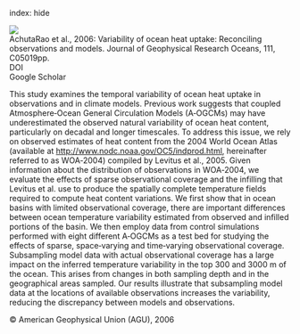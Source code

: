index: hide

<div class="Citation">
    <div class="Citation-thumb CitationThumb-linked"  data-href="https://doi.org/10.1029/2005jc003136">
      <img src="https://static.claimspace.cloud/climate-study-static/refs/thumbs/10/AchutaRao_et_al_2006-thumb.png" />
    </div>

  <div class="Citation-body">
    <div class="Citation-text">AchutaRao et al., 2006: Variability of ocean heat uptake: Reconciling observations and models. <span class="Article-journal">Journal of Geophysical Research Oceans, </span><span class="Article-volume">111, </span>C05019pp.</div>
    <div class="Citation-links">
      <div class="CitationLink" data-href="https://doi.org/10.1029/2005jc003136">
        <div class="CitationLink-icon CitationLink-Doi"></div>
        <div class="CitationLink-text">DOI</div>
      </div>
      <div class="CitationLink" data-href="https://scholar.google.com/scholar?q=10.1029/2005jc003136">
        <div class="CitationLink-icon CitationLink-Scholar"></div>
        <div class="CitationLink-text">Google Scholar</div>
      </div>
    </div>
  </div>
</div>

This study examines the temporal variability of ocean heat uptake in observations and in climate models. Previous work suggests that coupled Atmosphere‐Ocean General Circulation Models (A‐OGCMs) may have underestimated the observed natural variability of ocean heat content, particularly on decadal and longer timescales. To address this issue, we rely on observed estimates of heat content from the 2004 World Ocean Atlas (available at http://www.nodc.noaa.gov/OC5/indprod.html, hereinafter referred to as WOA‐2004) compiled by Levitus et al., 2005. Given information about the distribution of observations in WOA‐2004, we evaluate the effects of sparse observational coverage and the infilling that Levitus et al. use to produce the spatially complete temperature fields required to compute heat content variations. We first show that in ocean basins with limited observational coverage, there are important differences between ocean temperature variability estimated from observed and infilled portions of the basin. We then employ data from control simulations performed with eight different A‐OGCMs as a test bed for studying the effects of sparse, space‐varying and time‐varying observational coverage. Subsampling model data with actual observational coverage has a large impact on the inferred temperature variability in the top 300 and 3000 m of the ocean. This arises from changes in both sampling depth and in the geographical areas sampled. Our results illustrate that subsampling model data at the locations of available observations increases the variability, reducing the discrepancy between models and observations.

<div class="Citation-copy">
&copy; American Geophysical Union (AGU), 2006
</div>